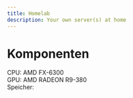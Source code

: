 ```yaml
---
title: Homelab
description: Your own server(s) at home
---
```


# Komponenten

CPU: AMD FX-6300  
GPU: AMD RADEON R9-380  
Speicher:
